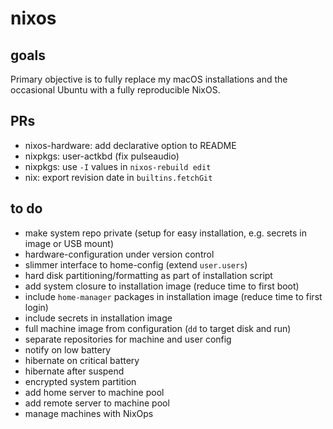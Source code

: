 # nixos

## goals

Primary objective is to fully replace my macOS installations and the occasional Ubuntu with a fully reproducible NixOS.

## PRs

- nixos-hardware: add declarative option to README
- nixpkgs: user-actkbd (fix pulseaudio)
- nixpkgs: use `-I` values in `nixos-rebuild edit`
- nix: export revision date in `builtins.fetchGit`

## to do

- make system repo private (setup for easy installation, e.g. secrets in image or USB mount)
- hardware-configuration under version control
- slimmer interface to home-config (extend `user.users`)
- hard disk partitioning/formatting as part of installation script
- add system closure to installation image (reduce time to first boot)
- include `home-manager` packages in installation image (reduce time to first login)
- include secrets in installation image
- full machine image from configuration (`dd` to target disk and run)
- separate repositories for machine and user config
- notify on low battery
- hibernate on critical battery
- hibernate after suspend
- encrypted system partition
- add home server to machine pool
- add remote server to machine pool
- manage machines with NixOps
